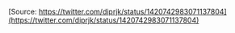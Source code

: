 [Source: https://twitter.com/diprjk/status/1420742983071137804](https://twitter.com/diprjk/status/1420742983071137804)